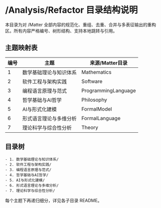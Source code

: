 # /Analysis/Refactor 目录结构说明

本目录为对 /Matter 全部内容的规范化、重组、去重、合并与多表征输出的重构区。所有内容严格编号、树形结构、支持本地跳转与引用。

## 主题映射表

| 编号 | 主题                         | 来源/Matter目录           |
|------|------------------------------|--------------------------|
| 1    | 数学基础理论与知识体系       | Mathematics              |
| 2    | 软件工程与架构实践           | Software                 |
| 3    | 编程语言原理与范式           | ProgrammingLanguage      |
| 4    | 哲学基础与AI哲学             | Philosophy               |
| 5    | AI与形式化建模               | FormalModel              |
| 6    | 形式语言理论与多维分析       | FormalLanguage           |
| 7    | 理论科学与综合性分析         | Theory                   |

## 目录树

    - 1. 数学基础理论与知识体系/
    - 2. 软件工程与架构实践/
    - 3. 编程语言原理与范式/
    - 4. 哲学基础与AI哲学/
    - 5. AI与形式化建模/
    - 6. 形式语言理论与多维分析/
    - 7. 理论科学与综合性分析/

每个主题下再递归细分，详见各子目录 README。

